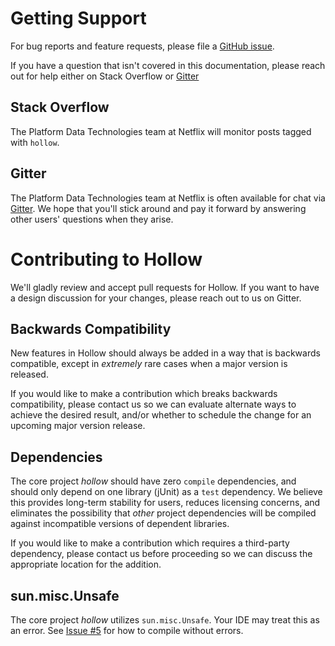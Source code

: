 # Getting Support

For bug reports and feature requests, please file a [GitHub issue](https://github.com/Netflix/hollow/issues).  

If you have a question that isn't covered in this documentation, please reach out for help either on Stack Overflow or [Gitter](https://gitter.im/Netflix/hollow)

## Stack Overflow

The Platform Data Technologies team at Netflix will monitor posts tagged with `hollow`.

## Gitter

The Platform Data Technologies team at Netflix is often available for chat via [Gitter](https://gitter.im/Netflix/hollow).  We hope that you'll stick around and pay it forward by answering other users' questions when they arise.

# Contributing to Hollow

We'll gladly review and accept pull requests for Hollow.  If you want to have a design discussion for your changes, please reach out to us on Gitter.

## Backwards Compatibility

New features in Hollow should always be added in a way that is backwards compatible, except in _extremely_ rare cases when a major version is released.

If you would like to make a contribution which breaks backwards compatibility, please contact us so we can evaluate alternate ways to achieve the desired result, and/or whether to schedule the change for an upcoming major version release.

## Dependencies

The core project _hollow_ should have zero `compile` dependencies, and should only depend on one library (jUnit) as a `test` dependency.  We believe this provides long-term stability for users, reduces licensing concerns, and eliminates the possibility that _other_ project dependencies will be compiled against incompatible versions of dependent libraries.

If you would like to make a contribution which requires a third-party dependency, please contact us before proceeding so we can discuss the appropriate location for the addition.

## sun.misc.Unsafe

The core project *hollow* utilizes `sun.misc.Unsafe`. Your IDE may treat this as an error. See [Issue #5](https://github.com/Netflix/hollow/issues/5) for how to compile without errors.
